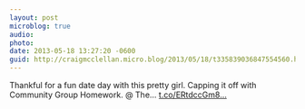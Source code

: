 ```yaml
---
layout: post
microblog: true
audio: 
photo: 
date: 2013-05-18 13:27:20 -0600
guid: http://craigmcclellan.micro.blog/2013/05/18/t335839036847554560.html
---
```

Thankful for a fun date day with this pretty girl. Capping it off with Community Group Homework. @ The… [t.co/ERtdccGm8...](http://t.co/ERtdccGm8I)
